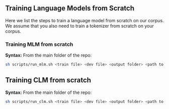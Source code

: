 ## Training Language Models from Scratch
Here we list the steps to train a language model from scratch on our corpus. We assume that you also need to train a tokenizer from scratch on your corpus.

### Training MLM from scratch

**Syntax:**
From the main folder of the repo:
```bash
sh scripts/run_mlm.sh <train file> <dev file> <output folder> <path to trained tokenizer> <model type> <number of cpu cores>
```

## Training CLM from scratch

**Syntax:**
From the main folder of the repo:
```bash
sh scripts/run_clm.sh <train file> <dev file> <output folder> <path to trained tokenizer> <model type> <number of cpu cores>
```
